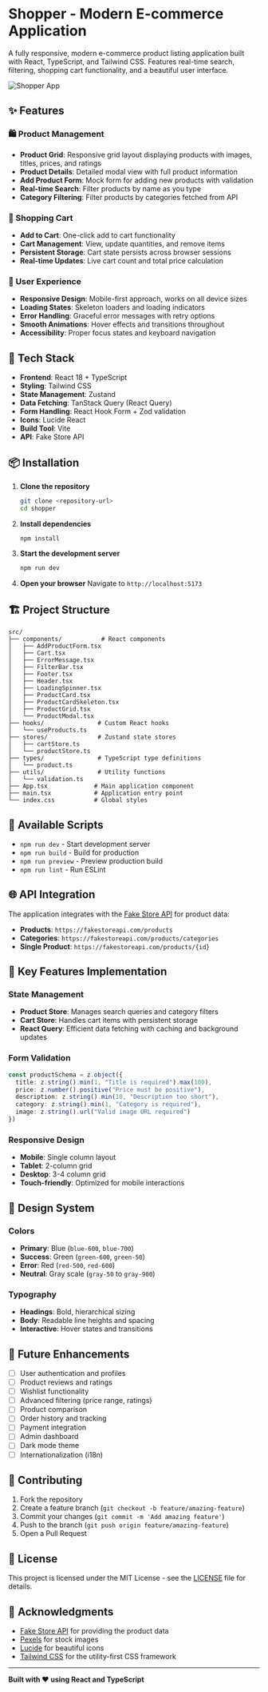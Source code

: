 # Shopper - Modern E-commerce Application

A fully responsive, modern e-commerce product listing application built with React, TypeScript, and Tailwind CSS. Features real-time search, filtering, shopping cart functionality, and a beautiful user interface.

![Shopper App](https://images.pexels.com/photos/230544/pexels-photo-230544.jpeg?auto=compress&cs=tinysrgb&w=1200&h=400&fit=crop)

## ✨ Features

### 🛍️ Product Management
- **Product Grid**: Responsive grid layout displaying products with images, titles, prices, and ratings
- **Product Details**: Detailed modal view with full product information
- **Add Product Form**: Mock form for adding new products with validation
- **Real-time Search**: Filter products by name as you type
- **Category Filtering**: Filter products by categories fetched from API

### 🛒 Shopping Cart
- **Add to Cart**: One-click add to cart functionality
- **Cart Management**: View, update quantities, and remove items
- **Persistent Storage**: Cart state persists across browser sessions
- **Real-time Updates**: Live cart count and total price calculation

### 🎨 User Experience
- **Responsive Design**: Mobile-first approach, works on all device sizes
- **Loading States**: Skeleton loaders and loading indicators
- **Error Handling**: Graceful error messages with retry options
- **Smooth Animations**: Hover effects and transitions throughout
- **Accessibility**: Proper focus states and keyboard navigation

## 🚀 Tech Stack

- **Frontend**: React 18 + TypeScript
- **Styling**: Tailwind CSS
- **State Management**: Zustand
- **Data Fetching**: TanStack Query (React Query)
- **Form Handling**: React Hook Form + Zod validation
- **Icons**: Lucide React
- **Build Tool**: Vite
- **API**: Fake Store API

## 📦 Installation

1. **Clone the repository**
   ```bash
   git clone <repository-url>
   cd shopper
   ```

2. **Install dependencies**
   ```bash
   npm install
   ```

3. **Start the development server**
   ```bash
   npm run dev
   ```

4. **Open your browser**
   Navigate to `http://localhost:5173`

## 🏗️ Project Structure

```
src/
├── components/           # React components
│   ├── AddProductForm.tsx
│   ├── Cart.tsx
│   ├── ErrorMessage.tsx
│   ├── FilterBar.tsx
│   ├── Footer.tsx
│   ├── Header.tsx
│   ├── LoadingSpinner.tsx
│   ├── ProductCard.tsx
│   ├── ProductCardSkeleton.tsx
│   ├── ProductGrid.tsx
│   └── ProductModal.tsx
├── hooks/               # Custom React hooks
│   └── useProducts.ts
├── stores/              # Zustand state stores
│   ├── cartStore.ts
│   └── productStore.ts
├── types/               # TypeScript type definitions
│   └── product.ts
├── utils/               # Utility functions
│   └── validation.ts
├── App.tsx             # Main application component
├── main.tsx            # Application entry point
└── index.css           # Global styles
```

## 🔧 Available Scripts

- `npm run dev` - Start development server
- `npm run build` - Build for production
- `npm run preview` - Preview production build
- `npm run lint` - Run ESLint

## 🌐 API Integration

The application integrates with the [Fake Store API](https://fakestoreapi.com/) for product data:

- **Products**: `https://fakestoreapi.com/products`
- **Categories**: `https://fakestoreapi.com/products/categories`
- **Single Product**: `https://fakestoreapi.com/products/{id}`

## 🎯 Key Features Implementation

### State Management
- **Product Store**: Manages search queries and category filters
- **Cart Store**: Handles cart items with persistent storage
- **React Query**: Efficient data fetching with caching and background updates

### Form Validation
```typescript
const productSchema = z.object({
  title: z.string().min(1, "Title is required").max(100),
  price: z.number().positive("Price must be positive"),
  description: z.string().min(10, "Description too short"),
  category: z.string().min(1, "Category is required"),
  image: z.string().url("Valid image URL required")
})
```

### Responsive Design
- **Mobile**: Single column layout
- **Tablet**: 2-column grid
- **Desktop**: 3-4 column grid
- **Touch-friendly**: Optimized for mobile interactions

## 🎨 Design System

### Colors
- **Primary**: Blue (`blue-600`, `blue-700`)
- **Success**: Green (`green-600`, `green-50`)
- **Error**: Red (`red-500`, `red-600`)
- **Neutral**: Gray scale (`gray-50` to `gray-900`)

### Typography
- **Headings**: Bold, hierarchical sizing
- **Body**: Readable line heights and spacing
- **Interactive**: Hover states and transitions

## 🔮 Future Enhancements

- [ ] User authentication and profiles
- [ ] Product reviews and ratings
- [ ] Wishlist functionality
- [ ] Advanced filtering (price range, ratings)
- [ ] Product comparison
- [ ] Order history and tracking
- [ ] Payment integration
- [ ] Admin dashboard
- [ ] Dark mode theme
- [ ] Internationalization (i18n)

## 🤝 Contributing

1. Fork the repository
2. Create a feature branch (`git checkout -b feature/amazing-feature`)
3. Commit your changes (`git commit -m 'Add amazing feature'`)
4. Push to the branch (`git push origin feature/amazing-feature`)
5. Open a Pull Request

## 📄 License

This project is licensed under the MIT License - see the [LICENSE](LICENSE) file for details.

## 🙏 Acknowledgments

- [Fake Store API](https://fakestoreapi.com/) for providing the product data
- [Pexels](https://pexels.com/) for stock images
- [Lucide](https://lucide.dev/) for beautiful icons
- [Tailwind CSS](https://tailwindcss.com/) for the utility-first CSS framework

---

**Built with ❤️ using React and TypeScript**
